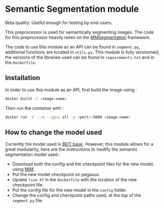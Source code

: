 # Semantic Segmentation module

Beta quality: Useful enough for testing by end-users.

This preprocessor is used for semantically segmenting images. The code for this preprocessor heavily relies on the [MMSegmentation](https://github.com/open-mmlab/mmsegmentation) framework.

The code to use this module as an API can be found in `segment.py`, additional functions are located in `utils.py`. This module is fully versionned, the versions of the libraries used can be found in `requirements.txt` and in the `Dockerfile`.

## Installation

In order to use this module as an API, first build the image using :

```bash
docker build -t <image-name>
```

Then run the container with :

```bash
docker run -d --rm --gpus all -p <port>:5000 <image-name>
```

## How to change the model used

Currently the model used is [BEIT base](https://github.com/open-mmlab/mmsegmentation/tree/master/configs/beit). However, this module allows for a great modularity, here are the instructions to modify the semantic segmentation model used :

* Download both the config and the checkpoint files for the new model, using [MIM](https://github.com/open-mmlab/mmsegmentation/blob/master/docs/en/get_started.md#installation).
* Put the new model checkpoint on pegasus.
* Update `line 47` in the `Dockerfile` with the location of the new checkpoint file.
* Put the config file for the new model in the `config` folder.
* Change the config and checkpoint paths used, at the top of the `segment.py` file.
